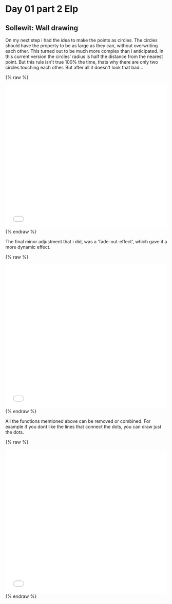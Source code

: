 # Day 01 part 2 Elp

## Sollewit: Wall drawing

On my next step i had the idea to make the points as circles. The circles should have the property to be as large as they can, without overwriting each other. This turned out to be much more complex than i anticipated. In this current version the circles' radius is half the distance from the nearest point. But this rule isn't true 100% the time, thats why there are only two circles touching each other. But after all it doesn't look that bad...

{% raw %}
<iframe src="content/day01/06/index.html" width="100%" height="450" frameborder="no"></iframe>
{% endraw %}

The final minor adjustment that i did, was a 'fade-out-effect', which gave it a more dynamic effect. 

{% raw %}
<iframe src="content/day01/07/index.html" width="100%" height="450" frameborder="no"></iframe>
{% endraw %}

All the functions mentioned above can be removed or combined. For example if you dont like the lines that connect the dots, you can draw just the dots.

{% raw %}
<iframe src="content/day01/08/index.html" width="100%" height="450" frameborder="no"></iframe>
{% endraw %}

